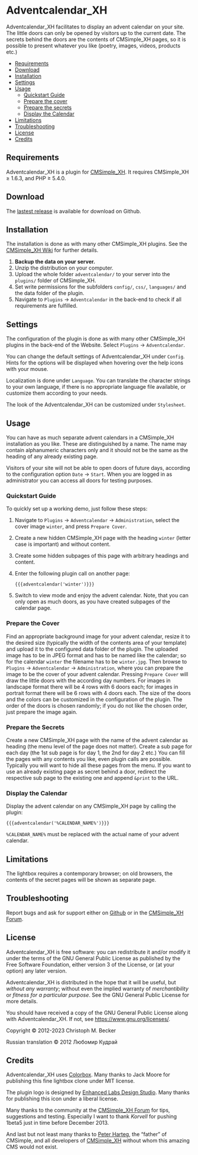 # Adventcalendar_XH

Adventcalendar_XH facilitates to display an advent
calendar on your site. The little doors can only be opened by visitors up to the
current date. The secrets behind the doors are the contents of CMSimple_XH
pages, so it is possible to present whatever you like (poetry, images, videos,
products etc.)

- [Requirements](#requirements)
- [Download](#download)
- [Installation](#installation)
- [Settings](#settings)
- [Usage](#usage)
  - [Quickstart Guide](#quickstart-guide)
  - [Prepare the cover](#prepare-the-cover)
  - [Prepare the secrets](#prepare-the-secrets)
  - [Display the Calendar](#display-the-calendar)
- [Limitations](#limitations)
- [Troubleshooting](#troubleshooting)
- [License](#license)
- [Credits](#credits)

## Requirements

Adventcalendar_XH is a plugin for [CMSimple_XH](https://cmsimple-xh.org/).
It requires CMSimple_XH ≥ 1.6.3, and PHP ≥ 5.4.0.

## Download

The [lastest release](https://github.com/cmb69/adventcalendar_xh/releases/latest)
is available for download on Github.

## Installation

The installation is done as with many other CMSimple_XH plugins. See the
[CMSimple_XH Wiki](https://wiki.cmsimple-xh.org/?for-users/working-with-the-cms/plugins)
for further details.

1. **Backup the data on your server.**
1. Unzip the distribution on your computer.
1. Upload the whole folder `adventcalendar/` to your server into
   the `plugins/` folder of CMSimple_XH.
1. Set write permissions for the subfolders `config/`, `css/`, `languages/`
   and the data folder of the plugin.
1. Navigate to `Plugins` → `Adventcalendar` in the back-end to check
   if all requirements are fulfilled.

## Settings

The configuration of the plugin is done as with many other CMSimple_XH plugins in
the back-end of the Website. Select `Plugins` → `Adventcalendar`.

You can change the default settings of Adventcalendar_XH under
`Config`. Hints for the options will be displayed when hovering over
the help icons with your mouse.

Localization is done under `Language`. You can translate the character
strings to your own language, if there is no appropriate language file
available, or customize them according to your needs.

The look of the Adventcalendar_XH can be customized under `Stylesheet`.

## Usage

You can have as much separate advent calendars in a CMSimple_XH installation
as you like. These are distinguished by a name. The name may contain
alphanumeric characters only and it should not be the same as the heading of
any already existing page.

Visitors of your site will not be able to open doors of future days,
according to the configuration option `Date` → `Start`. When
you are logged in as administrator you can access all doors for testing
purposes.

### Quickstart Guide

To quickly set up a working demo, just follow these steps:

1. Navigate to `Plugins` → `Adventcalendar` → `Administration`, select the cover
   image `winter`, and press `Prepare Cover`.
1. Create a new hidden CMSimple_XH page with the heading `winter` (letter case
   is important) and without content.
1. Create some hidden subpages of this page with arbitrary headings and
   content.
1. Enter the following plugin call on another page:

       {{{adventcalendar('winter')}}}

1. Switch to view mode and enjoy the advent calendar. Note, that you can only
   open as much doors, as you have created subpages of the calendar page.

### Prepare the Cover

Find an appropriate background image for your advent calendar, resize it to
the desired size (typically the width of the contents area of your template)
and upload it to the configured data folder of the plugin. The uploaded
image has to be in JPEG format and has to be named like the calendar; so for
the calendar `winter` the filename has to be `winter.jpg`. Then
browse to `Plugins` → `Adventcalendar` → `Administration`,
where you can prepare the image to be the cover of your advent calendar.
Pressing `Prepare Cover` will draw the little doors with the according
day numbers. For images in landscape format there will be 4 rows with 6
doors each; for images in portrait format there will be 6 rows with 4 doors
each. The size of the doors and the colors can be customized in the
configuration of the plugin. The order of the doors is chosen randomly;
if you do not like the chosen order, just prepare the image again.

### Prepare the Secrets

Create a new CMSimple_XH page with the name of the advent calendar as
heading (the menu level of the page does not matter). Create a sub page for
each day (the 1st sub page is for day 1, the 2nd for day 2 etc.) You can
fill the pages with any contents you like, even plugin calls are possible.
Typically you will want to hide all these pages from the menu.
If you want to use an already existing page as secret behind a door, redirect
the respective sub page to the existing one and append `&print` to the URL.

### Display the Calendar

Display the advent calendar on any CMSimple_XH page by calling the plugin:

    {{{adventcalendar('%CALENDAR_NAME%')}}}

`%CALENDAR_NAME%` must be replaced with the actual name of your advent calendar.

## Limitations

The lightbox requires a contemporary browser; on old browsers, the contents of
the secret pages will be shown as separate page.

## Troubleshooting

Report bugs and ask for support either on
[Github](https://github.com/cmb69/adventcalendar_xh/issues)
or in the [CMSimple_XH Forum](https://cmsimpleforum.com/).

## License

Adventcalendar_XH is free software: you can redistribute it and/or modify
it under the terms of the GNU General Public License as published by
the Free Software Foundation, either version 3 of the License, or
(at your option) any later version.

Adventcalendar_XH is distributed in the hope that it will be useful,
but *without any warranty*; without even the implied warranty of
*merchantibility* or *fitness for a particular purpose*. See the
GNU General Public License for more details.

You should have received a copy of the GNU General Public License
along with Adventcalendar_XH.  If not, see <https://www.gnu.org/licenses/>.

Copyright © 2012-2023 Christoph M. Becker


Russian translation © 2012 Любомир Кудрай

## Credits

Adventcalendar_XH uses [Colorbox](https://www.jacklmoore.com/colorbox/).
Many thanks to Jack Moore for publishing this fine lightbox clone under MIT license.

The plugin logo is designed by
[Enhanced Labs Design Studio](https://icon-icons.com/es/users/z3XFBTtNIwiSUFnQ70KGw/icon-sets/).
Many thanks for publishing this icon under a liberal license.

Many thanks to the community at the [CMSimple_XH Forum](https://cmsimpleforum.com/)
for tips, suggestions and testing.
Especially I want to thank *Korvell* for pushing 1beta5 just in time before December 2013.

And last but not least many thanks to [Peter Harteg](https://www.harteg.dk/),
the “father” of CMSimple, and all developers of [CMSimple_XH](https://www.cmsimple-xh.org/)
without whom this amazing CMS would not exist.
